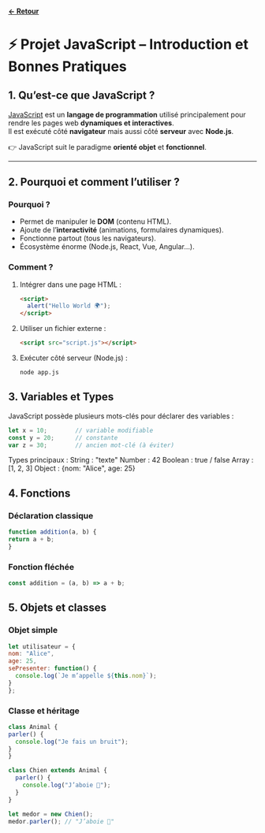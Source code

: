 #### [← Retour](README.md)
# ⚡ Projet JavaScript – Introduction et Bonnes Pratiques

## 1. Qu’est-ce que JavaScript ?
[JavaScript](https://developer.mozilla.org/fr/docs/Web/JavaScript) est un **langage de programmation** utilisé principalement pour rendre les pages web **dynamiques et interactives**.  
Il est exécuté côté **navigateur** mais aussi côté **serveur** avec **Node.js**.  

👉 JavaScript suit le paradigme **orienté objet** et **fonctionnel**.  

---

## 2. Pourquoi et comment l’utiliser ?
### Pourquoi ?
- Permet de manipuler le **DOM** (contenu HTML).  
- Ajoute de l’**interactivité** (animations, formulaires dynamiques).  
- Fonctionne partout (tous les navigateurs).  
- Écosystème énorme (Node.js, React, Vue, Angular…).  

### Comment ?
1. Intégrer dans une page HTML :  
   ```html
   <script>
     alert("Hello World 🌍");
   </script>
   
2. Utiliser un fichier externe :
   ```html
   <script src="script.js"></script>

3. Exécuter côté serveur (Node.js) :
   ```bash
   node app.js

## 3. Variables et Types
  JavaScript possède plusieurs mots-clés pour déclarer des variables :
  ```js
  let x = 10;        // variable modifiable
  const y = 20;      // constante
  var z = 30;        // ancien mot-clé (à éviter)
```
Types principaux :
String : "texte"
Number : 42
Boolean : true / false
Array : [1, 2, 3]
Object : {nom: "Alice", age: 25}

## 4. Fonctions
  ### Déclaration classique
  ```js
  function addition(a, b) {
  return a + b;
  }
  ```
  ### Fonction fléchée
  ```js
  const addition = (a, b) => a + b;
  ```
## 5. Objets et classes
  ### Objet simple
  ```js
  let utilisateur = {
  nom: "Alice",
  age: 25,
  sePresenter: function() {
    console.log(`Je m’appelle ${this.nom}`);
  }
  };
  ```
  ### Classe et héritage
  ```js
  class Animal {
  parler() {
    console.log("Je fais un bruit");
  }
  }
  
  class Chien extends Animal {
    parler() {
      console.log("J’aboie 🐶");
    }
  }
  
  let medor = new Chien();
  medor.parler(); // "J’aboie 🐶"
  ```


